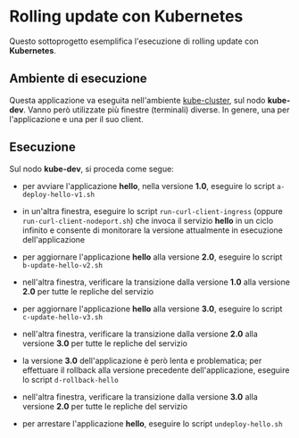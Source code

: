 # Rolling update con Kubernetes

Questo sottoprogetto esemplifica l'esecuzione di rolling update con **Kubernetes**. 


## Ambiente di esecuzione 

Questa applicazione va eseguita nell'ambiente [kube-cluster](../../environments/kube-cluster/), sul nodo **kube-dev**. 
Vanno però utilizzate più finestre (terminali) diverse. In genere, una per l'applicazione e una per il suo client.  


## Esecuzione 

Sul nodo **kube-dev**, si proceda come segue: 

* per avviare l'applicazione **hello**, nella versione **1.0**, eseguire lo script `a-deploy-hello-v1.sh` 

* in un'altra finestra, eseguire lo script `run-curl-client-ingress` (oppure `run-curl-client-nodeport.sh`) 
  che invoca il servizio **hello** in un ciclo infinito e consente di monitorare la versione attualmente in esecuzione dell'applicazione 
 
* per aggiornare l'applicazione **hello** alla versione **2.0**, eseguire lo script `b-update-hello-v2.sh` 

* nell'altra finestra, verificare la transizione dalla versione **1.0** alla versione **2.0** per tutte le repliche del servizio  

* per aggiornare l'applicazione **hello** alla versione **3.0**, eseguire lo script `c-update-hello-v3.sh` 

* nell'altra finestra, verificare la transizione dalla versione **2.0** alla versione **3.0** per tutte le repliche del servizio  

* la versione **3.0** dell'applicazione è però lenta e problematica; 
  per effettuare il rollback alla versione precedente dell'applicazione, eseguire lo script `d-rollback-hello` 

* nell'altra finestra, verificare la transizione dalla versione **3.0** alla versione **2.0** per tutte le repliche del servizio  

* per arrestare l'applicazione **hello**, eseguire lo script `undeploy-hello.sh` 

